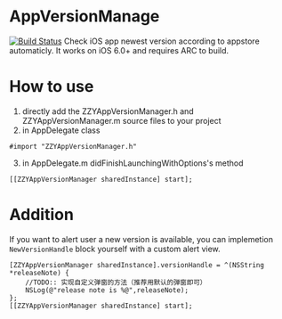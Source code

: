 # AppVersionManage
[![Build Status](https://travis-ci.org/zzyhappyzzy/AppVersionManage.svg?branch=master)](https://travis-ci.org/zzyhappyzzy/AppVersionManage)
Check iOS app newest version according to appstore automaticly. It works on iOS 6.0+ and requires ARC to build.
# How to use
1. directly add the ZZYAppVersionManager.h and ZZYAppVersionManager.m source files to your project
2. in AppDelegate class 
```objc
#import "ZZYAppVersionManager.h"
```
3. in AppDelegate.m didFinishLaunchingWithOptions's method 
```objc
[[ZZYAppVersionManager sharedInstance] start];
```
# Addition
If you want to alert user a new version is available, you can implemetion `NewVersionHandle` block yourself with a custom alert view.
```objc
[ZZYAppVersionManager sharedInstance].versionHandle = ^(NSString *releaseNote) {
    //TODO:: 实现自定义弹窗的方法（推荐用默认的弹窗即可）
    NSLog(@"release note is %@",releaseNote);
};
[[ZZYAppVersionManager sharedInstance] start];
```

